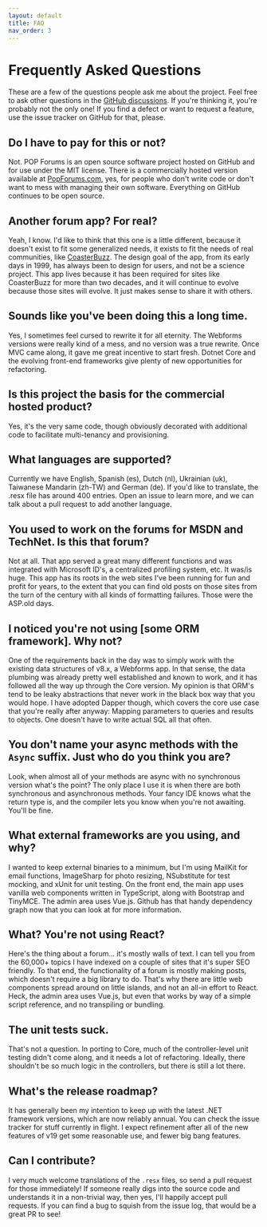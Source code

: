 ```yaml
---
layout: default
title: FAQ
nav_order: 3
---
```

# Frequently Asked Questions

These are a few of the questions people ask me about the project. Feel free to ask other questions in the [GitHub discussions](https://github.com/POPWorldMedia/POPForums/discussions). If you're thinking it, you're probably not the only one! If you find a defect or want to request a feature, use the issue tracker on GitHub for that, please.

## Do I have to pay for this or not?
Not. POP Forums is an open source software project hosted on GitHub and for use under the MIT license. There is a commercially hosted version available at [PopForums.com](https://popforums.com/), yes, for people who don't write code or don't want to mess with managing their own software. Everything on GitHub continues to be open source.

## Another forum app? For real?
Yeah, I know. I'd like to think that this one is a little different, because it doesn't exist to fit some generalized needs, it exists to fit the needs of real communities, like [CoasterBuzz](https://coasterbuzz.com/). The design goal of the app, from its early days in 1999, has always been to design for users, and not be a science project. This app lives because it has been required for sites like CoasterBuzz for more than two decades, and it will continue to evolve because those sites will evolve. It just makes sense to share it with others.

## Sounds like you've been doing this a long time.
Yes, I sometimes feel cursed to rewrite it for all eternity. The Webforms versions were really kind of a mess, and no version was a true rewrite. Once MVC came along, it gave me great incentive to start fresh. Dotnet Core and the evolving front-end frameworks give plenty of new opportunities for refactoring.

## Is this project the basis for the commercial hosted product?
Yes, it's the very same code, though obviously decorated with additional code to facilitate multi-tenancy and provisioning.

## What languages are supported?
Currently we have English, Spanish (es), Dutch (nl), Ukrainian (uk), Taiwanese Mandarin (zh-TW) and German (de). If you'd like to translate, the .resx file has around 400 entries. Open an issue to learn more, and we can talk about a pull request to add another language.

## You used to work on the forums for MSDN and TechNet. Is this that forum?
Not at all. That app served a great many different functions and was integrated with Microsoft ID's, a centralized profiling system, etc. It was/is huge. This app has its roots in the web sites I've been running for fun and profit for years, to the extent that you can find old posts on those sites from the turn of the century with all kinds of formatting failures. Those were the ASP.old days.

## I noticed you're not using [some ORM framework]. Why not?
One of the requirements back in the day was to simply work with the existing data structures of v8.x, a Webforms app. In that sense, the data plumbing was already pretty well established and known to work, and it has followed all the way up through the Core version. My opinion is that ORM's tend to be leaky abstractions that never work in the black box way that you would hope. I have adopted Dapper though, which covers the core use case that you're really after anyway: Mapping parameters to queries and results to objects. One doesn't have to write actual SQL all that often.

## You don't name your async methods with the `Async` suffix. Just who do you think you are?
Look, when almost all of your methods are async with no synchronous version what's the point? The only place I use it is when there are both synchronous and asynchronous methods. Your fancy IDE knows what the return type is, and the compiler lets you know when you're not awaiting. You'll be fine.

## What external frameworks are you using, and why?
I wanted to keep external binaries to a minimum, but I'm using MailKit for email functions, ImageSharp for photo resizing, NSubstitute for test mocking, and xUnit for unit testing. On the front end, the main app uses vanilla web components written in TypeScript, along with Bootstrap and TinyMCE. The admin area uses Vue.js. Github has that handy dependency graph now that you can look at for more information.

## What? You're not using React?
Here's the thing about a forum... it's mostly walls of text. I can tell you from the 60,000+ topics I have indexed on a couple of sites that it's super SEO friendly. To that end, the functionality of a forum is mostly making posts, which doesn't require a big library to do. That's why there are little web components spread around on little islands, and not an all-in effort to React. Heck, the admin area uses Vue.js, but even that works by way of a simple script reference, and no transpiling or bundling.

## The unit tests suck.
That's not a question. In porting to Core, much of the controller-level unit testing didn't come along, and it needs a lot of refactoring. Ideally, there shouldn't be so much logic in the controllers, but there is still a lot there.

## What's the release roadmap?
It has generally been my intention to keep up with the latest .NET framework versions, which are now reliably annual. You can check the issue tracker for stuff currently in flight. I expect refinement after all of the new features of v19 get some reasonable use, and fewer big bang features.

## Can I contribute?
I very much welcome translations of the `.resx` files, so send a pull request for those immediately! If someone really digs into the source code and understands it in a non-trivial way, then yes, I'll happily accept pull requests. If you can find a bug to squish from the issue log, that would be a great PR to see!